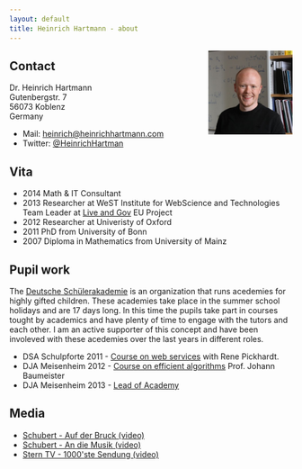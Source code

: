 ```yaml
---
layout: default
title: Heinrich Hartmann - about
---
```


<img src="/images/profile.jpg" style="float: right" width="150px">

## Contact

Dr. Heinrich Hartmann  
Gutenbergstr. 7  
56073 Koblenz  
Germany

* Mail: <a href="mailto:heinrich@heinrichhartmann.com">heinrich@heinrichhartmann.com</a>
* Twitter: <a href="https://twitter.com/HeinrichHartman/">@HeinrichHartman</a>


## Vita

* 2014 Math & IT Consultant
* 2013 Researcher at WeST Institute for WebScience and Technologies  
  Team Leader at <a href="http://liveandgov.eu">Live and Gov</a> EU Project
* 2012 Researcher at Univeristy of Oxford
* 2011 PhD from University of Bonn
* 2007 Diploma in Mathematics from University of Mainz

## Pupil work

The [Deutsche
Schülerakademie](https://www.deutsche-schuelerakademie.de/) is an
organization that runs acedemies for highly gifted children. These
academies take place in the summer school holidays and are 17 days
long. In this time the pupils take part in courses tought by academics
and have plenty of time to engage with the tutors and each other. I am
an active supporter of this concept and have been involeved with these
acedemies over the last years in different roles.

* DSA Schulpforte 2011 - [Course on web services](http://www.deutsche-schuelerakademie.de/download/dsa-programm-2011) with Rene Pickhardt.
* DJA Meisenheim 2012 -  [Course on efficient algorithms](http://www.deutsche-juniorakademien.de/download/2012/DJA_Rheinland-Pfalz_2012.pdf) Prof. Johann Baumeister
* DJA Meisenheim 2013 - [Lead of Academy](http://www.deutsche-juniorakademien.de/download/2013/DJA_Rheinland-Pfalz_2013.pdf)

## Media

* [Schubert - Auf der Bruck (video)](https://www.youtube.com/watch?v=Qq4MduJTKTg)
* [Schubert - An die Musik (video)](https://www.youtube.com/watch?v=w9WpCkuPuLA)
* [Stern TV - 1000'ste Sendung (video)](http://embed.novamov.com/embed.php?v=2wl0guw3e0jtnK)
